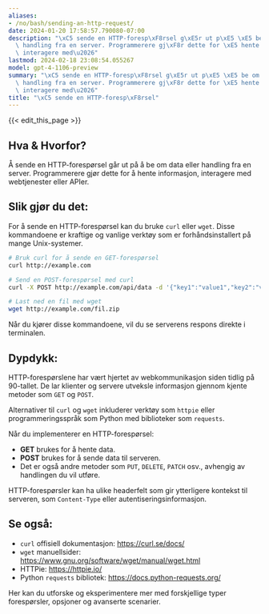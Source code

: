 ```yaml
---
aliases:
- /no/bash/sending-an-http-request/
date: 2024-01-20 17:58:57.790080-07:00
description: "\xC5 sende en HTTP-foresp\xF8rsel g\xE5r ut p\xE5 \xE5 be om data eller\
  \ handling fra en server. Programmerere gj\xF8r dette for \xE5 hente informasjon,\
  \ interagere med\u2026"
lastmod: 2024-02-18 23:08:54.055267
model: gpt-4-1106-preview
summary: "\xC5 sende en HTTP-foresp\xF8rsel g\xE5r ut p\xE5 \xE5 be om data eller\
  \ handling fra en server. Programmerere gj\xF8r dette for \xE5 hente informasjon,\
  \ interagere med\u2026"
title: "\xC5 sende en HTTP-foresp\xF8rsel"
---
```


{{< edit_this_page >}}

## Hva & Hvorfor?

Å sende en HTTP-forespørsel går ut på å be om data eller handling fra en server. Programmerere gjør dette for å hente informasjon, interagere med webtjenester eller APIer.

## Slik gjør du det:

For å sende en HTTP-forespørsel kan du bruke `curl` eller `wget`. Disse kommandoene er kraftige og vanlige verktøy som er forhåndsinstallert på mange Unix-systemer.

```Bash
# Bruk curl for å sende en GET-forespørsel
curl http://example.com

# Send en POST-forespørsel med curl 
curl -X POST http://example.com/api/data -d '{"key1":"value1","key2":"value2"}' -H "Content-Type: application/json"

# Last ned en fil med wget
wget http://example.com/fil.zip
```

Når du kjører disse kommandoene, vil du se serverens respons direkte i terminalen.

## Dypdykk:

HTTP-forespørslene har vært hjertet av webkommunikasjon siden tidlig på 90-tallet. De lar klienter og servere utveksle informasjon gjennom kjente metoder som `GET` og `POST`.

Alternativer til `curl` og `wget` inkluderer verktøy som `httpie` eller programmeringsspråk som Python med biblioteker som `requests`.

Når du implementerer en HTTP-forespørsel:

- **GET** brukes for å hente data.
- **POST** brukes for å sende data til serveren.
- Det er også andre metoder som `PUT`, `DELETE`, `PATCH` osv., avhengig av handlingen du vil utføre.

HTTP-forespørsler kan ha ulike headerfelt som gir ytterligere kontekst til serveren, som `Content-Type` eller autentiseringsinformasjon.

## Se også:

- `curl` offisiell dokumentasjon: https://curl.se/docs/
- `wget` manuellsider: https://www.gnu.org/software/wget/manual/wget.html
- HTTPie: https://httpie.io/
- Python `requests` bibliotek: https://docs.python-requests.org/

Her kan du utforske og eksperimentere mer med forskjellige typer forespørsler, opsjoner og avanserte scenarier.
